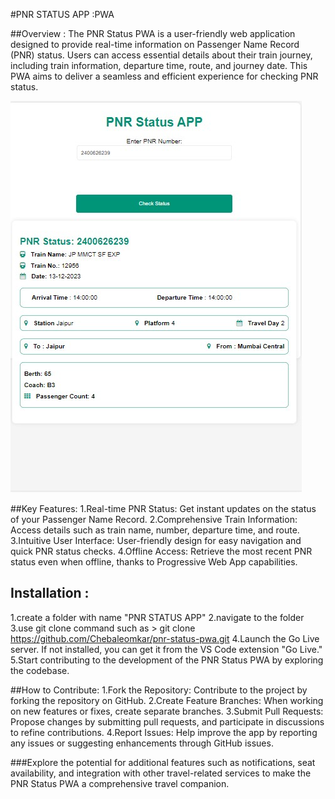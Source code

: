 #PNR STATUS APP :PWA

##Overview :
 The PNR Status PWA is a user-friendly web application designed to provide real-time information on Passenger Name Record (PNR) status. 
 Users can access essential details about their train journey, including train information, departure time, route, and journey date.
 This PWA aims to deliver a seamless and efficient experience for checking PNR status.

 ![Alt text](<PNR STATUS APP.jpg>)

##Key Features:
 1.Real-time PNR Status: Get instant updates on the status of your Passenger Name Record.
 2.Comprehensive Train Information: Access details such as train name, number, departure time, and route.
 3.Intuitive User Interface: User-friendly design for easy navigation and quick PNR status checks.
 4.Offline Access: Retrieve the most recent PNR status even when offline, thanks to Progressive Web App capabilities.

## Installation :
  1.create a folder with  name "PNR STATUS APP"
  2.navigate to the folder 
  3.use git clone command such as  > git clone https://github.com/Chebaleomkar/pnr-status-pwa.git
  4.Launch the Go Live server. If not installed, you can get it from the VS Code extension "Go Live."
  5.Start contributing to the development of the PNR Status PWA by exploring the codebase.

##How to Contribute:
 1.Fork the Repository: Contribute to the project by forking the repository on GitHub.
 2.Create Feature Branches: When working on new features or fixes, create separate branches.
 3.Submit Pull Requests: Propose changes by submitting pull requests, and participate in discussions to refine contributions.
 4.Report Issues: Help improve the app by reporting any issues or suggesting enhancements through GitHub issues.

 ###Explore the potential for additional features such as notifications, seat availability, and integration with other travel-related services to make the PNR Status PWA a comprehensive travel companion.
